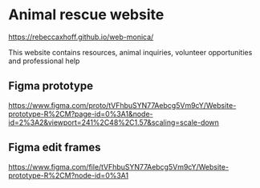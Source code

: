 # Animal rescue website
https://rebeccaxhoff.github.io/web-monica/

This website contains resources, animal inquiries, volunteer opportunities and professional help

## Figma prototype
https://www.figma.com/proto/tVFhbuSYN77Aebcg5Vm9cY/Website-prototype-R%2CM?page-id=0%3A1&node-id=2%3A2&viewport=241%2C48%2C1.57&scaling=scale-down

## Figma edit frames
https://www.figma.com/file/tVFhbuSYN77Aebcg5Vm9cY/Website-prototype-R%2CM?node-id=0%3A1
